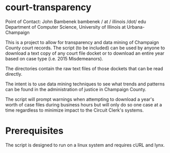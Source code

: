 # court-transparency

Point of Contact:
John Bambenek
bambenek / at / illinois /dot/ edu
Department of Computer Science, University of Illinois at Urbana-Champaign

This is a project to allow for transparency and data mining of Champaign County court records.  The script (to be included) can be used by anyone to download a text copy of any court file docket or to download an entire year based on case type (i.e. 2015 Misdemeanors).

The directories contain the raw text files of those dockets that can be read directly.

The intent is to use data mining techniques to see what trends and patterns can be found in the administration of justice in Champaign County.

The script will prompt warnings when attempting to download a year's worth of case files during business hours but will only do so one case at a time regardless to minimize impact to the Circuit Clerk's systems.

# Prerequisites

The script is designed to run on a linux system and requires cURL and lynx.
